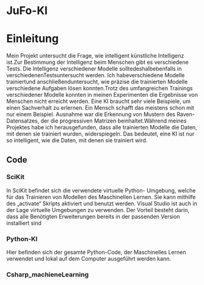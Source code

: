 # JuFo-KI
# Einleitung
Mein Projekt untersucht die Frage, wie intelligent künstliche Intelligenz ist.Zur Bestimmung der Intelligenz beim Menschen gibt es verschiedene Tests. Die Intelligenz verschiedener Modelle solltedeshalbebenfalls in verschiedenenTestsuntersucht werden. Ich habeverschiedene Modelle trainiertund anschließenduntersucht, wie präzise die trainierten Modelle verschiedene Aufgaben lösen konnten.Trotz des umfangreichen Trainings verschiedener Modelle konnten in meinen Experimenten die Ergebnisse von Menschen nicht erreicht werden. Eine KI braucht sehr viele Beispiele, um einen Sachverhalt zu erlernen. Ein Mensch schafft das meistens schon mit nur einem Beispiel. Ausnahme war die Erkennung von Mustern des Raven-Datensatzes, der die progressiven Matrizen beinhaltet.Während meines Projektes habe ich herausgefunden, dass alle trainierten Modelle die Daten, mit denen sie trainiert wurden, widerspiegeln. Das bedeutet, eine KI ist nur so intelligent, wie die Daten, mit denen sie trainiert wird.
## Code
### SciKit
In SciKit befindet sich die verwendete virtuelle Python- Umgebung, welche für das Trainieren von Modellen des Maschinellen Lernen. Sie kann mithilfe des „activate“ Skripts aktiviert und benutzt werden. Visual Studio ist auch in der Lage virtuelle Umgebungen zu verwenden. Der Vorteil besteht darin, dass alle Benötigten Erweiterungen bereits in der passenden Version installiert sind
### Python-KI
Hier befinden sich der gesamte Python-Code, der Maschinelles Lernen verwendet und lokal auf dem Computer ausgeführt werden kann.
### Csharp_machieneLearning

